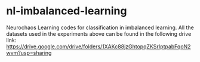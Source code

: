 # nl-imbalanced-learning
Neurochaos Learning codes for classification in imbalanced learning.
All the datasets used in the experiments above can be found in the following drive link: https://drive.google.com/drive/folders/1XAKc88jzGhtopqZKSrIptpabFqoN2wvm?usp=sharing

